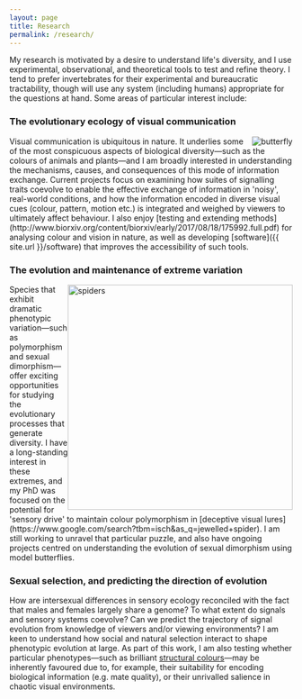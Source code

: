 ```yaml
---
layout: page
title: Research
permalink: /research/
---
```


My research is motivated by a desire to understand life's diversity, and I use experimental, observational, and theoretical tools to test and refine theory. I tend to prefer invertebrates for their experimental and bureaucratic tractability, though will use any system (including humans) appropriate for the questions at hand. Some areas of particular interest include: 

### The evolutionary ecology of visual communication

<img src="{{ site.baseurl }}/assets/blog/res1.png" title="butterfly" class="profile" style="float:right;">
Visual communication is ubiquitous in nature. It underlies some of the most conspicuous aspects of biological diversity—such as the colours of animals and plants—and I am broadly interested in understanding the mechanisms, causes, and consequences of this mode of information exchange. Current projects focus on examining how suites of signalling traits coevolve to enable the effective exchange of information in 'noisy', real-world conditions, and how the information encoded in diverse visual cues (colour, pattern, motion etc.) is integrated and weighed by viewers to ultimately affect behaviour. I also enjoy [testing and extending methods](http://www.biorxiv.org/content/biorxiv/early/2017/08/18/175992.full.pdf) for analysing colour and vision in nature, as well as developing [software]({{ site.url }}/software) that improves the accessibility of such tools. 

### The evolution and maintenance of extreme variation

<img src="{{ site.baseurl }}/assets/blog/res2.png" title="spiders" width="400" height="400" style="float:right;">
Species that exhibit dramatic phenotypic variation—such as polymorphism and sexual dimorphism—offer exciting opportunities for studying the evolutionary processes that generate diversity. I have a long-standing interest in these extremes, and my PhD was focused on the potential for 'sensory drive' to maintain colour polymorphism in [deceptive visual lures](https://www.google.com/search?tbm=isch&as_q=jewelled+spider). I am still working to unravel that particular puzzle, and also have ongoing projects centred on understanding the evolution of sexual dimorphism using model butterflies.

### Sexual selection, and predicting the direction of evolution

How are intersexual differences in sensory ecology reconciled with the fact that males and females largely share a genome? To what extent do signals and sensory systems coevolve? Can we predict the trajectory of signal evolution from knowledge of viewers and/or viewing  environments? I am keen to understand how social and natural selection interact to shape phenotypic evolution at large. As part of this work, I am also testing whether particular phenotypes—such as brilliant [structural colours](https://www.google.com/search?tbm=isch&as_q=structural+colour+butterfly)—may be inherently favoured due to, for example, their suitability for encoding biological information (e.g. mate quality), or their unrivalled salience in chaotic visual environments.    



